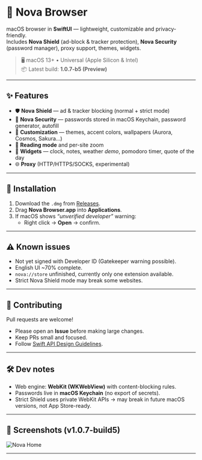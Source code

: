 # 🌌 Nova Browser

macOS browser in **SwiftUI** — lightweight, customizable and privacy-friendly.  
Includes **Nova Shield** (ad-block & tracker protection), **Nova Security** (password manager), proxy support, themes, widgets.  

> 🖥 macOS 13+ • Universal (Apple Silicon & Intel)  
> 📦 Latest build: **1.0.7-b5 (Preview)**  

---

## ✨ Features
- 🛡 **Nova Shield** — ad & tracker blocking (normal + strict mode)  
- 🔑 **Nova Security** — passwords stored in macOS Keychain, password generator, autofill  
- 🎨 **Customization** — themes, accent colors, wallpapers (Aurora, Cosmos, Sakura…)  
- 📖 **Reading mode** and per-site zoom  
- 🧩 **Widgets** — clock, notes, weather _demo_, pomodoro timer, quote of the day  
- 🌐 **Proxy** (HTTP/HTTPS/SOCKS, experimental)  

---

## 🚀 Installation
1. Download the `.dmg` from [Releases](../../releases/latest).  
2. Drag **Nova Browser.app** into **Applications**.  
3. If macOS shows *“unverified developer”* warning:  
   - Right click → **Open** → confirm.  

---

## ⚠️ Known issues
- Not yet signed with Developer ID (Gatekeeper warning possible).  
- English UI ~70% complete.  
- `nova://store` unfinished, currently only one extension available.  
- Strict Nova Shield mode may break some websites.  

---

## 🤝 Contributing
Pull requests are welcome!  
- Please open an **Issue** before making large changes.  
- Keep PRs small and focused.  
- Follow [Swift API Design Guidelines](https://swift.org/documentation/api-design-guidelines/).  

---

## 🛠 Dev notes
- Web engine: **WebKit (WKWebView)** with content-blocking rules.  
- Passwords live in **macOS Keychain** (no export of secrets).  
- Strict Shield uses private WebKit APIs → may break in future macOS versions, not App Store-ready.  

---

## 📸 Screenshots (v1.0.7-build5)
![Nova Home](https://github.com/user-attachments/assets/7bcbaa6f-fcc5-4418-9b60-8d718ad065b4)

---
